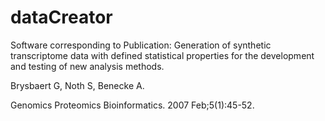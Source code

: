 # dataCreator

Software corresponding to Publication: 
Generation of synthetic transcriptome data with defined statistical properties for the development and testing of new analysis methods.

Brysbaert G, Noth S, Benecke A.

Genomics Proteomics Bioinformatics. 2007 Feb;5(1):45-52.
